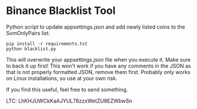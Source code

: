 Binance Blacklist Tool
========================
Python script to update appsettings.json and add newly listed coins to the SomOnlyPairs list.

```
pip install -r requirements.txt
python blacklist.py
```

This will overwrite your appsettings.json file when you execute it.  Make sure to back it up first!
This won't work if you have any comments in the JSON as that is not properly formatted JSON, remove them first.
Probably only works on Linux installations, so use at your own risk.

If you find this useful, feel free to send something.

LTC: LhKHJUWCkKaAJYUL78zzxWetZU8EZWbwSn
